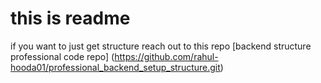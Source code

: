 # this is readme 
if you want to just get structure reach out to this repo
[backend structure professional code repo] (https://github.com/rahul-hooda01/professional_backend_setup_structure.git)

